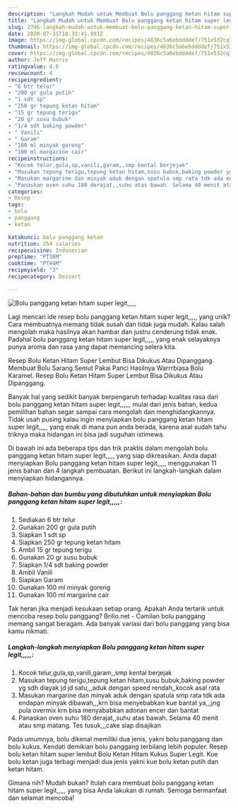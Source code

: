 ```yaml
---
description: "Langkah Mudah untuk Membuat Bolu panggang ketan hitam super legit,,,,, yang Sempurna"
title: "Langkah Mudah untuk Membuat Bolu panggang ketan hitam super legit,,,,, yang Sempurna"
slug: 2746-langkah-mudah-untuk-membuat-bolu-panggang-ketan-hitam-super-legit-yang-sempurna
date: 2020-07-31T18:33:41.991Z
image: https://img-global.cpcdn.com/recipes/4836c5a6ebddddef/751x532cq70/bolu-panggang-ketan-hitam-super-legit-foto-resep-utama.jpg
thumbnail: https://img-global.cpcdn.com/recipes/4836c5a6ebddddef/751x532cq70/bolu-panggang-ketan-hitam-super-legit-foto-resep-utama.jpg
cover: https://img-global.cpcdn.com/recipes/4836c5a6ebddddef/751x532cq70/bolu-panggang-ketan-hitam-super-legit-foto-resep-utama.jpg
author: Jeff Harris
ratingvalue: 4.6
reviewcount: 4
recipeingredient:
- "6 btr telur"
- "200 gr gula putih"
- "1 sdt sp"
- "250 gr tepung ketan hitam"
- "15 gr tepung terigu"
- "20 gr susu bubuk"
- "1/4 sdt baking powder"
- " Vanili"
- " Garam"
- "100 ml minyak goreng"
- "100 ml margarine cair"
recipeinstructions:
- "Kocok telur,gula,sp,vanili,garam,,smp kental berjejak"
- "Masukan tepung terigu,tepung ketan hitam,susu bubuk,baking powder yg sdh diayak jd jd satu,,,aduk dengan speed rendah,,kocok asal rata"
- "Masukan margarine dan minyak aduk dengan spatula smp rata tdk ada endapan minyak dibawah,,,krn bisa menyebabkan kue bantat ya,,,jng pula overmix krn bisa menyababkan adonan encer dan bantat"
- "Panaskan oven suhu 180 derajat,,suhu atas bawah. Selama 40 menit atau smp matang. Tes tusuk,,,cake siap disajikan"
categories:
- Resep
tags:
- bolu
- panggang
- ketan

katakunci: bolu panggang ketan 
nutrition: 254 calories
recipecuisine: Indonesian
preptime: "PT38M"
cooktime: "PT44M"
recipeyield: "3"
recipecategory: Dessert

---
```



![Bolu panggang ketan hitam super legit,,,,,](https://img-global.cpcdn.com/recipes/4836c5a6ebddddef/751x532cq70/bolu-panggang-ketan-hitam-super-legit-foto-resep-utama.jpg)

Lagi mencari ide resep bolu panggang ketan hitam super legit,,,,, yang unik? Cara membuatnya memang tidak susah dan tidak juga mudah. Kalau salah mengolah maka hasilnya akan hambar dan justru cenderung tidak enak. Padahal bolu panggang ketan hitam super legit,,,,, yang enak selayaknya punya aroma dan rasa yang dapat memancing selera kita.

Resep Bolu Ketan Hitam Super Lembut Bisa Dikukus Atau Dipanggang. Membuat Bolu Sarang Semut Pakai Panci Hasilnya Warrrbiasa Bolu Karamel. Resep Bolu Ketan Hitam Super Lembut Bisa Dikukus Atau Dipanggang.

Banyak hal yang sedikit banyak berpengaruh terhadap kualitas rasa dari bolu panggang ketan hitam super legit,,,,,, mulai dari jenis bahan, kedua pemilihan bahan segar sampai cara mengolah dan menghidangkannya. Tidak usah pusing kalau ingin menyiapkan bolu panggang ketan hitam super legit,,,,, yang enak di mana pun anda berada, karena asal sudah tahu triknya maka hidangan ini bisa jadi suguhan istimewa.


Di bawah ini ada beberapa tips dan trik praktis dalam mengolah bolu panggang ketan hitam super legit,,,,, yang siap dikreasikan. Anda dapat menyiapkan Bolu panggang ketan hitam super legit,,,,, menggunakan 11 jenis bahan dan 4 langkah pembuatan. Berikut ini langkah-langkah dalam menyiapkan hidangannya.

<!--inarticleads1-->

##### Bahan-bahan dan bumbu yang dibutuhkan untuk menyiapkan Bolu panggang ketan hitam super legit,,,,,:

1. Sediakan 6 btr telur
1. Gunakan 200 gr gula putih
1. Siapkan 1 sdt sp
1. Siapkan 250 gr tepung ketan hitam
1. Ambil 15 gr tepung terigu
1. Gunakan 20 gr susu bubuk
1. Siapkan 1/4 sdt baking powder
1. Ambil  Vanili
1. Siapkan  Garam
1. Gunakan 100 ml minyak goreng
1. Gunakan 100 ml margarine cair


Tak heran jika menjadi kesukaan setiap orang. Apakah Anda tertarik untuk mencoba resep bolu panggang? Brilio.net - Camilan bolu panggang memang sangat beragam. Ada banyak variasi dari bolu panggang yang bisa kamu nikmati. 

<!--inarticleads2-->

##### Langkah-langkah menyiapkan Bolu panggang ketan hitam super legit,,,,,:

1. Kocok telur,gula,sp,vanili,garam,,smp kental berjejak
1. Masukan tepung terigu,tepung ketan hitam,susu bubuk,baking powder yg sdh diayak jd jd satu,,,aduk dengan speed rendah,,kocok asal rata
1. Masukan margarine dan minyak aduk dengan spatula smp rata tdk ada endapan minyak dibawah,,,krn bisa menyebabkan kue bantat ya,,,jng pula overmix krn bisa menyababkan adonan encer dan bantat
1. Panaskan oven suhu 180 derajat,,suhu atas bawah. Selama 40 menit atau smp matang. Tes tusuk,,,cake siap disajikan


Pada umumnya, bolu dikenal memiliki dua jenis, yakni bolu panggang dan bolu kukus. Kendati demikian bolu panggang terbilang lebih populer. Resep bolu ketan hitam super lembut Bolu Ketan Hitam Kukus Super Legit. Kue bolu ketan juga terbagi menjadi dua jenis yakni kue bolu ketan putih dan ketan hitam. 

Gimana nih? Mudah bukan? Itulah cara membuat bolu panggang ketan hitam super legit,,,,, yang bisa Anda lakukan di rumah. Semoga bermanfaat dan selamat mencoba!
